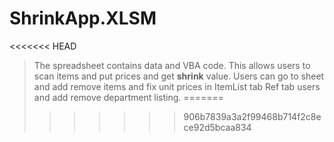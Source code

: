 # ShrinkApp.XLSM
<<<<<<< HEAD
> The spreadsheet contains data and VBA code.
> This allows users to scan items and put prices
> and get __shrink__ value.
> Users can go to sheet and add remove items and fix unit prices in ItemList tab
> Ref tab users and add remove department listing. 
=======
>>>>>>> 906b7839a3a2f99468b714f2c8ece92d5bcaa834
